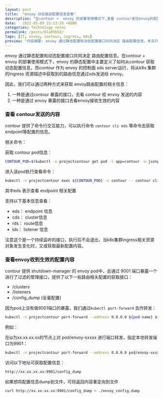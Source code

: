 ```yaml
---
layout: post
title:  "envoy 动态路由配置信息查看"
description: "在contour +  envoy 的部署使用模式下,查看 contour发往envoy的配置，以及 envoy 接受的配置"
date:   2022-05-09 22:13:26 +0800
categories: Technology notes
permalink: /posts/61a05b5d/
tags: [IT, envoy, contour, ingress, k8s]
preview: "内容摘要: envoy 通过静态配置和动态配置接口共同决定 路由配置信息。本文介绍在contour +  envoy 的部署使用模式下，在contour +  envoy 的部署使用模式下,如何查看 contour发往envoy的配置，以及 envoy 接受的配置"
---
```


envoy 通过静态配置和动态配置接口共同决定 路由配置信息。在contour +  envoy 的部署使用模式下，envoy 的静态配置中主要定义了如何从contour 获取动态配置信息，而contour 作为 envoy 的控制面 xds server运行，将从k8s 集群 的ingress 资源描述中获取到的路由信息通过xds发送给 envoy。

因此，我们可以通过两种方式来获取 envoy路由配置的相关信息：

1. 一种是通过contour 暴露的接口，去看 contour 给 envoy 发送的内容
2. 一种是通过 envoy 暴露的接口去看envoy接收生效的内容

### 查看 contour发送的内容

contour 提供了命令行交互能力，可以执行命令 `contour cli eds` 等命令去获取endpoint等配置的信息。

相关命令：

获取 contour pod信息：

```bash
CONTOUR_POD=$(kubectl -n projectcontour get pod -l app=contour -o jsonpath='{.items[0].metadata.name}')

```

进入该pod执行查看命令：

```bash
kubectl -n projectcontour exec ${CONTOUR_POD} -c contour -- contour cli eds --cafile=/certs/ca.crt --cert-file=/certs/tls.crt --key-file=/certs/tls.key

```

其中eds 表示查看 endpoint 相关配置

支持以下基本信息查看：

- eds： endpoint 信息
- cds： cluster信息
- rds： route信息
- lds： listener 信息

注意这个是一个持续监听的接口，执行后不会退出，当k8s集群ingress相关资源对象发生变化时，又或获取最新配置内容。

### 查看envoy收到生效的配置内容

contour 提供 shutdown-manager 的 envoy pod中，会通过 9001 端口暴露一个进行了过滤的管理接口，提供了以下一些路由相关配置的获取接口：

- /clusters
- /listeners
- /config_dump (全量配置)

因为pod上没有做9001端口的暴露，我们通过`kubectl port-forward` 去作转发：

```bash
kubectl -n projectcontour port-forward --address 0.0.0.0 ${pod-name} ${local-port}:9001

```

例如：

在ip为xx.xx.xx.xx的节点上对 pod/envoy-xxxxx 进行端口转发，指定本地转发端口为9901：

```bash
kubectl -n projectcontour port-forward --address 0.0.0.0 pod/envoy-xxxxx 9901:9001
```

访问以下地址可获取配置信息：

```bash
http://xx.xx.xx.xx:9901/config_dump
```

如果想将配置信息dump到文件，可将返回内容重定向到文件

```bash
curl http://xx.xx.xx.xx:9901/config_dump > ./envoy_config.dump

```